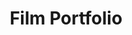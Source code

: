 ---
layout: portfolio
title: Film Portfolio
img_src: /assets/images/Ambushed-1.jpg
img_alt: LA River
---